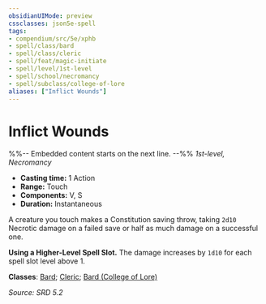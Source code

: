 ```yaml
---
obsidianUIMode: preview
cssclasses: json5e-spell
tags:
- compendium/src/5e/xphb
- spell/class/bard
- spell/class/cleric
- spell/feat/magic-initiate
- spell/level/1st-level
- spell/school/necromancy
- spell/subclass/college-of-lore
aliases: ["Inflict Wounds"]
---
```

# Inflict Wounds
%%-- Embedded content starts on the next line. --%%
*1st-level, Necromancy*  

- **Casting time:** 1 Action
- **Range:** Touch
- **Components:** V, S
- **Duration:** Instantaneous

A creature you touch makes a Constitution saving throw, taking `2d10` Necrotic damage on a failed save or half as much damage on a successful one.

**Using a Higher-Level Spell Slot.** The damage increases by `1d10` for each spell slot level above 1.

**Classes**: [Bard](compendium/lists/list-spells-classes-bard.md); [Cleric](compendium/lists/list-spells-classes-cleric.md); [Bard (College of Lore)](compendium/lists/list-spells-classes-bard-xphb-college-of-lore-xphb.md "subclass=XPHB;class=XPHB")

*Source: SRD 5.2*